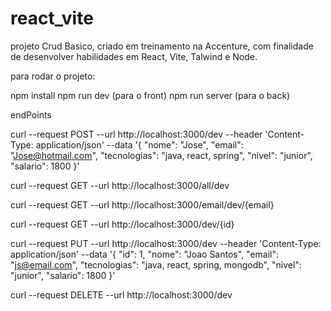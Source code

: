 # react_vite

projeto Crud Basico, criado em treinamento na Accenture, com finalidade de desenvolver habilidades em React, Vite, Talwind e Node.

para rodar o projeto:

npm install npm run dev (para o front) npm run server (para o back)

endPoints

curl --request POST
--url http://localhost:3000/dev
--header 'Content-Type: application/json'
--data '{ "nome": "Jose", "email": "Jose@hotmail.com", "tecnologias": "java, react, spring", "nivel": "junior", "salario": 1800 }'

curl --request GET
--url http://localhost:3000/all/dev

curl --request GET
--url http://localhost:3000/email/dev/{email}

curl --request GET
--url http://localhost:3000/dev/{id}

curl --request PUT
--url http://localhost:3000/dev
--header 'Content-Type: application/json'
--data '{ "id": 1, "nome": "Joao Santos", "email": "js@email.com", "tecnologias": "java, react, spring, mongodb", "nivel": "junior", "salario": 1800 }'

curl --request DELETE
--url http://localhost:3000/dev
